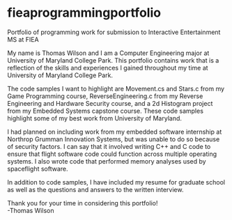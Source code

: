 # fieaprogrammingportfolio
Portfolio of programming work for submission to Interactive Entertainment MS at FIEA  

My name is Thomas Wilson and I am a Computer Engineering major at University of Maryland College Park. This portfolio contains work that is a reflection of the skills
and experiences I gained throughout my time at University of Maryland College Park.  

The code samples I want to highlight are Movement.cs and Stars.c from my Game Programming course, ReverseEngineering.c from my Reverse Engineering and Hardware Security course, and a 2d Histogram project from my Embedded Systems capstone course. These code samples highlight some of my best work from University of Maryland.  

I had planned on including work from my embedded software internship at Northrop Grumman Innovation Systems, but was unable to do so because of security factors. I can say that it involved writing C++ and C code to ensure that flight software code could function across multiple operating systems. I also wrote code that performed memory analyses used by spaceflight software.  

In addition to code samples, I have included my resume for graduate school as well as the questions and answers to the written interview.  
  
Thank you for your time in considering this portfolio!  
-Thomas Wilson
